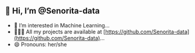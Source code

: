 ## 👋 Hi, I’m @Senorita-data
- 👀 I’m interested in Machine Learning...
- 👩🏼‍💻 All my projects are available at [https://github.com/Senorita-data](https://github.com/Senorita-data)...
- 😄 Pronouns: her/she

<!---
Senorita-data/Senorita-data is a ✨ special ✨ repository because its `README.md` (this file) appears on your GitHub profile.
You can click the Preview link to take a look at your changes.
--->
